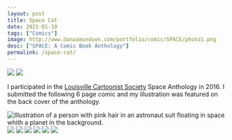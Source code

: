 ```yaml
---
layout: post
title: Space Cat 
date: 2021-01-10
tags: ["Comics"]
image: http://www.danaamundsen.com/portfolio/comic/SPACE/photo1.png
desc: ["SPACE: A Comic Book Anthology"]
permalink: /space-cat/
---
```


![](http://www.danaamundsen.com/portfolio/comic/SPACE/photo1.png)
![](http://www.danaamundsen.com/portfolio/comic/SPACE/photo2.png)

I participated in the [Louisville Cartoonist Society](http://www.louisvillecartoonistsociety.com/) Space Anthology in 2016. I submitted the following 6 page comic and my illustration was featured on the back cover of the anthology.

![Illustration of a person with pink hair in an astronaut suit floating in space whith a planet in the background.](http://www.danaamundsen.com/portfolio/comic/SPACE/space_anthology.png)
![](http://www.danaamundsen.com/portfolio/comic/SPACE/pg1.png)
![](http://www.danaamundsen.com/portfolio/comic/SPACE/pg2.png)
![](http://www.danaamundsen.com/portfolio/comic/SPACE/pg3.png)
![](http://www.danaamundsen.com/portfolio/comic/SPACE/pg4.png)
![](http://www.danaamundsen.com/portfolio/comic/SPACE/pg5.png)
![](http://www.danaamundsen.com/portfolio/comic/SPACE/pg6.png)

